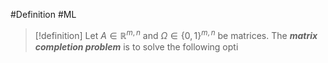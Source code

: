 #Definition #ML 

> [!definition]
> Let $A\in \mathbb{R}^{m,n}$ and $\Omega\in \{ 0,1 \}^{m,n}$ be matrices. The ***matrix completion problem*** is to solve the following opti